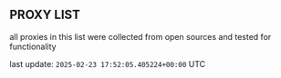 ## PROXY LIST

all proxies in this list were collected from open sources and tested for functionality

last update: `2025-02-23 17:52:05.405224+00:00` UTC